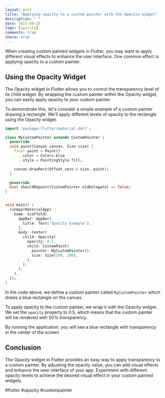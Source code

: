 ```yaml
---
layout: post
title: "Applying opacity to a custom painter with the Opacity widget"
description: " "
date: 2023-09-25
tags: [opacity]
comments: true
share: true
---
```


When creating custom painted widgets in Flutter, you may want to apply different visual effects to enhance the user interface. One common effect is applying opacity to a custom painter. 

## Using the Opacity Widget

The Opacity widget in Flutter allows you to control the transparency level of its child widget. By wrapping the custom painter within the Opacity widget, you can easily apply opacity to your custom painter.

To demonstrate this, let's consider a simple example of a custom painter drawing a rectangle. We'll apply different levels of opacity to the rectangle using the Opacity widget.

```dart
import 'package:flutter/material.dart';

class MyCustomPainter extends CustomPainter {
  @override
  void paint(Canvas canvas, Size size) {
    final paint = Paint()
      ..color = Colors.blue
      ..style = PaintingStyle.fill;

    canvas.drawRect(Offset.zero & size, paint);
  }

  @override
  bool shouldRepaint(CustomPainter oldDelegate) => false;
}


void main() {
  runApp(MaterialApp(
    home: Scaffold(
      appBar: AppBar(
        title: Text('Opacity Example'),
      ),
      body: Center(
        child: Opacity(
          opacity: 0.5,
          child: CustomPaint(
            painter: MyCustomPainter(),
            size: Size(200, 200),
          ),
        ),
      ),
    ),
  ));
}
```

In the code above, we define a custom painter called `MyCustomPainter` which draws a blue rectangle on the canvas. 

To apply opacity to the custom painter, we wrap it with the Opacity widget. We set the `opacity` property to 0.5, which means that the custom painter will be rendered with 50% transparency.

By running the application, you will see a blue rectangle with transparency in the center of the screen.

## Conclusion

The Opacity widget in Flutter provides an easy way to apply transparency to a custom painter. By adjusting the opacity value, you can add visual effects and enhance the user interface of your app. Experiment with different opacity levels to achieve the desired visual effect in your custom painted widgets.

#flutter #opacity #custompainter